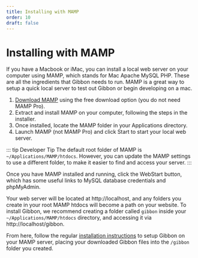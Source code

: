 ```yaml
---
title: Installing with MAMP
order: 10
draft: false
---
```

# Installing with MAMP

If you have a Macbook or iMac, you can install a local web server on your computer using MAMP, which stands for Mac Apache MySQL PHP. These are all the ingredients that Gibbon needs to run. MAMP is a great way to setup a quick local server to test out Gibbon or begin developing on a mac.

1. [Download MAMP](https://www.mamp.info/) using the free download option (you do not need MAMP Pro).
2. Extract and install MAMP on your computer, following the steps in the installer.
3. Once installed, locate the MAMP folder in your Applications directory.
4. Launch MAMP (not MAMP Pro) and click Start to start your local web server.

::: tip Developer Tip
The default root folder of MAMP is `~/Applications/MAMP/htdocs`. However, you can update the MAMP settings to use a different folder, to make it easier to find and access your server.
:::

Once you have MAMP installed and running, click the WebStart button, which has some useful links to MySQL database credentials and phpMyAdmin.

Your web server will be located at http://localhost, and any folders you create in your root MAMP htdocs will become a path on your website. To install Gibbon, we recommend creating a folder called `gibbon` inside your `~/Applications/MAMP/htdocs` directory, and accessing it via http://localhost/gibbon.

From here, follow the regular [installation instructions](/introduction/installing-gibbon) to setup Gibbon on your MAMP server, placing your downloaded Gibbon files into the `/gibbon` folder you created.